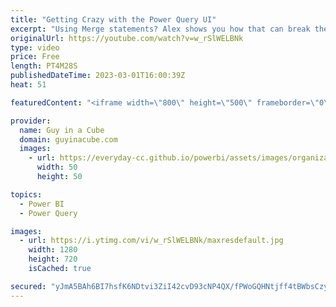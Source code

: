 ```yaml
---
title: "Getting Crazy with the Power Query UI"
excerpt: "Using Merge statements? Alex shows you how that can break the fold in Power Query! He's got you covered though and shows you a different way to approach it to make folding work! Using the UI!  Alex Powers: https://twitter.com/notaboutthecell https://www.linkedin.com/in/alexmpowers/ https://itsnotaboutthecell.com/"
originalUrl: https://youtube.com/watch?v=w_rSlWELBNk
type: video
price: Free
length: PT4M28S
publishedDateTime: 2023-03-01T16:00:39Z
heat: 51

featuredContent: "<iframe width=\"800\" height=\"500\" frameborder=\"0\" src=\"https://www.youtube.com/embed/w_rSlWELBNk\" allow=\"accelerometer; autoplay; encrypted-media; gyroscope; picture-in-picture\" allowfullscreen></iframe>"

provider:
  name: Guy in a Cube
  domain: guyinacube.com
  images:
    - url: https://everyday-cc.github.io/powerbi/assets/images/organizations/guyinacube.com-50x50.jpg
      width: 50
      height: 50

topics:
  - Power BI
  - Power Query

images:
  - url: https://i.ytimg.com/vi/w_rSlWELBNk/maxresdefault.jpg
    width: 1280
    height: 720
    isCached: true

secured: "yJmA5BAh6BI7hsfK6NDtvi3ZiI42cvD93cNP4QX/fPWoGQHNtjff4tBWbsCzys2+DxjP2R6lwGvDzFcwGXbbTkTYjN9U3tAIMrrRAAgZ3JPuIUOotO4dHzePjXCaNl9nPRCTGFFfHLpBROKy2mddMUZM7jVY90lABsyPTIkI09LWinaasnQzYy89KEfHoIrHh1wfhEMzz7OzMXXtcVdhktdyDHp+iqpEz42Zj4C/e0weSXQHpOtyxYQvOMnd4eFXA3aedyIJAKSbZ0m0i6My2jJvl3E2e27YLL8toGTH0wWwuQCrOyWjW3Ykr4OkpyRp5Bzc2WZmH9APXP23QwWiA+vj465eAQGOVcgqPhfvnY5OZRPFSMDQJ+a4Hm0J96y3UQKTKMrzAFmvQlcKssCaWFjQksFC6nXYuQqxU/BgLx8=;/SzsFrBLyO31tGbidPnFTg=="
---
```


